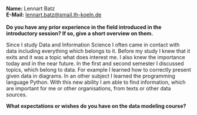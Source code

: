 <b>Name:</b> Lennart Batz<br>
<b>E-Mail:</b> lennart.batz@smail.th-koeln.de<br>
<br>
<b>Do you have any prior experience in the field introduced in the introductory session? If so, give a short overview on them.</b><br>
<p>Since I study Data and Information Science I often came in contact with data including everything which belongs to it. Before my study I knew that it exits and it was a topic what does interest me. I also knew the importance today and in the near future. In the first and second semester I discussed topics, which belong to data. For example I learned how to correctly present given data in diagrams. In an other subject I learned the programming language Python. With this new ability I am able to find information, which are important for me or other organisations, from texts or other data sources.</p>
<b>What expectations or wishes do you have on the data modeling course?</b>
